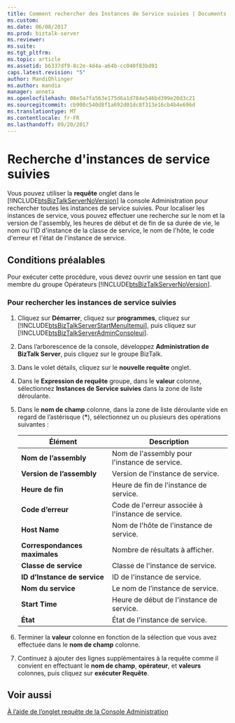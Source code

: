 ```yaml
---
title: Comment rechercher des Instances de Service suivies | Documents Microsoft
ms.custom: 
ms.date: 06/08/2017
ms.prod: biztalk-server
ms.reviewer: 
ms.suite: 
ms.tgt_pltfrm: 
ms.topic: article
ms.assetid: b6337df9-8c2e-4d4a-a64b-cc040f83bd91
caps.latest.revision: "5"
author: MandiOhlinger
ms.author: mandia
manager: anneta
ms.openlocfilehash: 08e5a7fa563e175d6a1d784e546bd399e20d3c21
ms.sourcegitcommit: cb908c540d8f1a692d01dc8f313e16cb4b4e696d
ms.translationtype: MT
ms.contentlocale: fr-FR
ms.lasthandoff: 09/20/2017
---
```

# <a name="how-to-search-for-tracked-service-instances"></a>Recherche d'instances de service suivies
Vous pouvez utiliser la **requête** onglet dans le [!INCLUDE[btsBizTalkServerNoVersion](../includes/btsbiztalkservernoversion-md.md)] la console Administration pour rechercher toutes les instances de service suivies. Pour localiser les instances de service, vous pouvez effectuer une recherche sur le nom et la version de l'assembly, les heures de début et de fin de sa durée de vie, le nom ou l'ID d'instance de la classe de service, le nom de l'hôte, le code d'erreur et l'état de l'instance de service.  
  
## <a name="prerequisites"></a>Conditions préalables  
 Pour exécuter cette procédure, vous devez ouvrir une session en tant que membre du groupe Opérateurs [!INCLUDE[btsBizTalkServerNoVersion](../includes/btsbiztalkservernoversion-md.md)].  
  
### <a name="to-search-for-tracked-service-instances"></a>Pour rechercher les instances de service suivies  
  
1.  Cliquez sur **Démarrer**, cliquez sur **programmes**, cliquez sur [!INCLUDE[btsBizTalkServerStartMenuItemui](../includes/btsbiztalkserverstartmenuitemui-md.md)], puis cliquez sur [!INCLUDE[btsBizTalkServerAdminConsoleui](../includes/btsbiztalkserveradminconsoleui-md.md)].  
  
2.  Dans l’arborescence de la console, développez **Administration de BizTalk Server**, puis cliquez sur le groupe BizTalk.  
  
3.  Dans le volet détails, cliquez sur le **nouvelle requête** onglet.  
  
4.  Dans le **Expression de requête** groupe, dans le **valeur** colonne, sélectionnez **Instances de Service suivies** dans la zone de liste déroulante.  
  
5.  Dans le **nom de champ** colonne, dans la zone de liste déroulante vide en regard de l’astérisque (**\***), sélectionnez un ou plusieurs des opérations suivantes :  
  
    |Élément| Description|  
    |----------|-----------------|  
    |**Nom de l’assembly**|Nom de l'assembly pour l'instance de service.|  
    |**Version de l’assembly**|Version de l'instance de service.|  
    |**Heure de fin**|Heure de fin de l'instance de service.|  
    |**Code d’erreur**|Code de l'erreur associée à l'instance de service.|  
    |**Host Name**|Nom de l'hôte de l'instance de service.|  
    |**Correspondances maximales**|Nombre de résultats à afficher.|  
    |**Classe de service**|Classe de l'instance de service.|  
    |**ID d’Instance de service**|ID de l'instance de service.|  
    |**Nom du service**|Le nom de l’instance de service.|  
    |**Start Time**|Heure de début de l'instance de service.|  
    |**État**|État de l'instance de service.|  
  
6.  Terminer la **valeur** colonne en fonction de la sélection que vous avez effectuée dans le **nom de champ** colonne.  
  
7.  Continuez à ajouter des lignes supplémentaires à la requête comme il convient en effectuant le **nom de champ**, **opérateur**, et **valeurs** colonnes, puis cliquez sur **exécuter Requête**.  
  
## <a name="see-also"></a>Voir aussi  
 [À l’aide de l’onglet requête de la Console Administration](../core/using-the-administration-console-query-tab.md)
